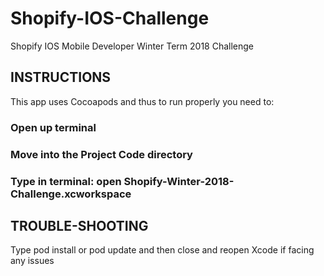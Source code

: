 # Shopify-IOS-Challenge

Shopify IOS Mobile Developer Winter Term 2018 Challenge

## INSTRUCTIONS

This app uses Cocoapods and thus to run properly you need to:

### Open up terminal

### Move into the Project Code directory

### Type in terminal: open Shopify-Winter-2018-Challenge.xcworkspace

## TROUBLE-SHOOTING

Type pod install or pod update and then close and reopen Xcode if facing any issues
